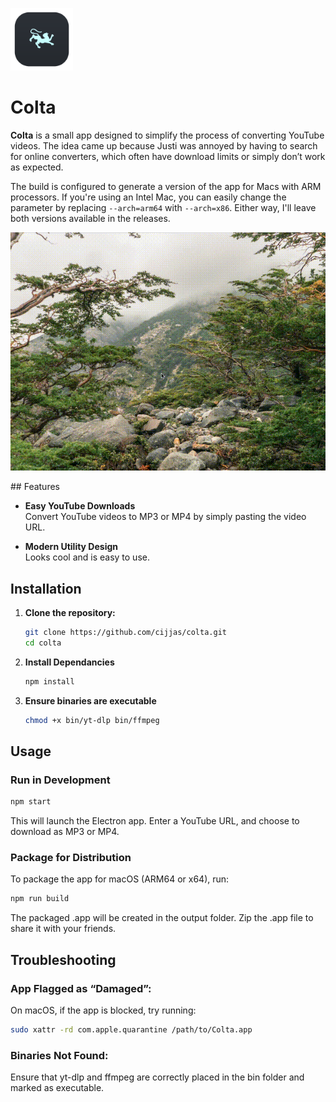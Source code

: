 <p align="left">
  <img src="/assets/icon.png" alt="Colta Logo" width="100">
</p>

# Colta

**Colta** is a small app designed to simplify the process of converting YouTube
videos. The idea came up because Justi was annoyed by having to search for
online converters, which often have download limits or simply don’t work as
expected.

The build is configured to generate a version of the app for Macs with ARM
processors. If you're using an Intel Mac, you can easily change the parameter by
replacing `--arch=arm64` with `--arch=x86`. Either way, I'll leave both versions
available in the releases.

<p align="center">
  <img src="/assets/demo.gif" alt="Colta Demo" width="600">
</p>
## Features

- **Easy YouTube Downloads**  
  Convert YouTube videos to MP3 or MP4 by simply pasting the video URL.

- **Modern Utility Design**  
  Looks cool and is easy to use.

## Installation

1. **Clone the repository:**

   ```bash
   git clone https://github.com/cijjas/colta.git
   cd colta
   ```

2. **Install Dependancies**

   ```bash
   npm install
   ```

3. **Ensure binaries are executable**

   ```bash
   chmod +x bin/yt-dlp bin/ffmpeg
   ```

## Usage

### **Run in Development**

```bash
npm start
```

This will launch the Electron app. Enter a YouTube URL, and choose to download
as MP3 or MP4.

### **Package for Distribution**

To package the app for macOS (ARM64 or x64), run:

```bash
npm run build
```

The packaged .app will be created in the output folder. Zip the .app file to
share it with your friends.

## Troubleshooting

### **App Flagged as “Damaged”:**

On macOS, if the app is blocked, try running:

```bash
sudo xattr -rd com.apple.quarantine /path/to/Colta.app
```

### **Binaries Not Found:**

Ensure that yt-dlp and ffmpeg are correctly placed in the bin folder and marked
as executable.
